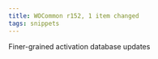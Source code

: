 ```yaml
---
title: WOCommon r152, 1 item changed
tags: snippets
---
```


Finer-grained activation database updates

